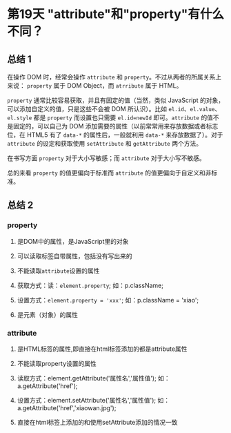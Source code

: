 # 第19天 "attribute"和"property"有什么不同？

## 总结 1

在操作 DOM 时，经常会操作 `attribute` 和 `property`。不过从两者的所属关系上来说： `property` 属于 DOM Object，而 `atrribute` 属于 HTML。

`property` 通常比较容易获取，并且有固定的值（当然，类似 JavaScript 的对象，可以添加自定义的值，只是这些不会被 DOM 所认识）。比如 `el.id`、`el.value`、`el.style` 都是 `property` 而设置也只需要 `el.id=newId` 即可。`attribute` 的值不是固定的，可以自己为 DOM 添加需要的属性（以前常常用来存放数据或者标志位，在 HTML5 有了 `data-*` 的属性后，一般就利用 `data-*` 来存放数据了）。对于 `attribute` 的设定和获取使用 `setAttribute` 和 `getAttribute` 两个方法。

在书写方面 `property` 对于大小写敏感；而 `attribute` 对于大小写不敏感。

总的来看 `property` 的值更偏向于标准而 `attribute` 的值更偏向于自定义和非标准。

## 总结 2

### property

1. 是DOM中的属性，是JavaScript里的对象

2. 可以读取标签自带属性，包括没有写出来的

3. 不能读取`attribute`设置的属性

4. 获取方式：读：`element.property`;            如：p.className;

5. 设置方式：`element.property = 'xxx'`;        如：p.className = 'xiao';

6. 是元素（对象）的属性

### attribute

1. 是HTML标签的属性,即直接在html标签添加的都是attribute属性

2. 不能读取property设置的属性

3. 读取方式：element.getAttribute('属性名','属性值');  如：a.getAttribute('href');

4. 设置方式：element.setAttribute('属性名','属性值');  如：a.getAttribute('href','xiaowan.jpg');

5. 直接在html标签上添加的和使用setAttribute添加的情况一致